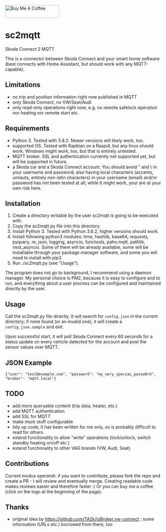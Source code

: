 <a href="https://www.buymeacoffee.com/Jorx" target="_blank"><img src="https://cdn.buymeacoffee.com/buttons/lato-yellow.png" alt="Buy Me A Coffee" height="41" width="174"></a>

# sc2mqtt
Skoda Connect 2 MQTT 

This is a connector between Skoda Connect and your smart home software (best connects with Home Assistant, but should work with any MQTT-capable).

## Limitations
- no trip and position information right now published in MQTT
- only Skoda Connect, no VW/Seat/Audi
- only read-only operations right now; e.g. no remote safelock operation nor heating nor remote start etc.

## Requirements
- Python 3. Tested with 3.8.2. Newer versions will likely work, too.
- supported OS. Tested with Rapbian on a Raspi4, but any linux should work. Windows might work, too, but that is entirely untested.
- MQTT broker. SSL and authentication currently not supported yet, but will be supported in future.
- a Skoda car and a Skoda Connect account. You should avoid " and \ in your username and password; also having local characters (accents, umlauts, entirely non-latin characters) in your username (email) and/or password has not been tested at all; while it might work, your are at your own risk here.

## Installation
1. Create a directory writable by the user sc2mqtt is going to be executed with
2. Copy the sc2mqtt.py file into this directory
3. Install Python 3. Tested with Python 3.8.2, higher versions should work.
4. Install following python3 modules: time, hashlib, base64, requests, pyquery, re, json, logging, asyncio, functools, paho.mqtt, pathlib, nest_asyncio. Some of them will be already available, some will be installable through your package manager software, and some you will need to install with pip3.
5. Run ./sc2mqtt.py (see "Usage").

The program does not go to background, I recommend using a daemon manager. My personal choice is PM2, because it is easy to configure and to run, and everything about a user process can be configured and maintained directly by the user.

## Usage
Call the sc2mqtt.py file directly. It will search for `config.json` in the current directory; if none found (or an invalid one), it will create a `config.json.sample` and exit.

Upon successful start, it will poll Skoda Connect every 60 seconds for a status update on every vehicle detected for the account and post the sensor values over MQTT.

## JSON Example
```
{"user": "test@example.com", "password": "my_very_speciaL_passw0rd", "broker": "mqtt.local"}
```

## TODO
- add more queryable content (trip data, heater, etc.)
- add MQTT authentication
- add SSL for MQTT
- make more stuff configurable
- tidy up code; it has been written for me only, so is probably difficult to read for others.
- extend funcitonality to allow "write" operations (lock/unlock, switch standby heating on/off etc.)
- extend functionality to other VAG brands (VW, Audi, Seat)

## Contributions
Current modus operandi: if you want to contribute, please fork the repo and create a PR - I will review and eventually merge. Creating readable code makes reviews easier and therefore faster :)
Or you can buy me a coffee (click on the logo at the beginning of the page).

## Thanks
- original idea by https://github.com/TA2k/ioBroker.vw-connect ; some information (URLs etc.) borrowed from there, too
